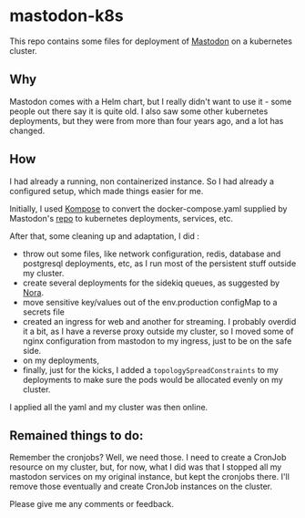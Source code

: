 # mastodon-k8s

This repo contains some files for deployment of [Mastodon](https://joinmastodon.org) on a kubernetes cluster.

## Why

Mastodon comes with a Helm chart, but I really didn't want to use it - some people out there say it is quite old. I also saw some other kubernetes deployments, but they were from more than four years ago, and a lot has changed.

## How

I had already a running, non containerized instance. So I had already a configured setup, which made things easier for me.

Initially, I used [Kompose](https://kompose.io) to convert the docker-compose.yaml supplied by Mastodon's [repo](https://github.com/mastodon/mastodon) to kubernetes deployments, services, etc.

After that, some cleaning up and adaptation, I did :

- throw out some files, like network configuration, redis, database and postgresql deployments, etc, as I run most of the persistent stuff outside my cluster.
- create several deployments for the sidekiq queues, as suggested by [Nora](https://nora.codes/post/scaling-mastodon-in-the-face-of-an-exodus/#fn:1).
- move sensitive key/values out of the env.production configMap to a secrets file
- created an ingress for web and another for streaming. I probably overdid it a bit, as I have a reverse proxy outside my cluster, so I moved some of nginx configuration from mastodon to my ingress, just to be on the safe side.
- on my deployments, 
- finally, just for the kicks, I added a `topologySpreadConstraints` to my deployments to make sure the pods would be allocated evenly on my cluster.

I applied all the yaml and my cluster was then online.

## Remained things to do:

Remember the cronjobs? Well, we need those. I need to create a CronJob resource on my cluster, but, for now, what I did was that I stopped all my mastodon services on my original instance, but kept the cronjobs there. I'll remove those eventually and create CronJob instances on the cluster.

Please give me any comments or feedback.
